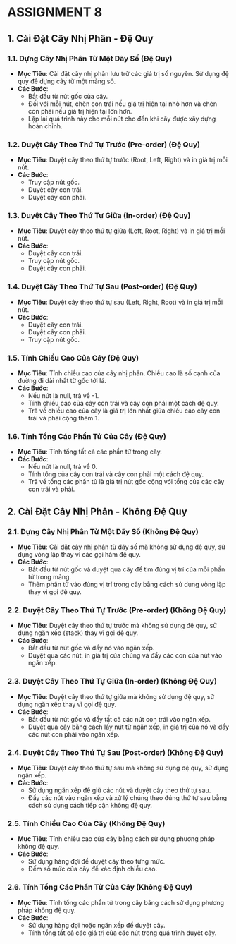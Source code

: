 # ASSIGNMENT 8

## 1. Cài Đặt Cây Nhị Phân - Đệ Quy

### 1.1. Dựng Cây Nhị Phân Từ Một Dãy Số (Đệ Quy)
- **Mục Tiêu**: Cài đặt cây nhị phân lưu trữ các giá trị số nguyên. Sử dụng đệ quy để dựng cây từ một mảng số.
- **Các Bước**:
  - Bắt đầu từ nút gốc của cây.
  - Đối với mỗi nút, chèn con trái nếu giá trị hiện tại nhỏ hơn và chèn con phải nếu giá trị hiện tại lớn hơn.
  - Lặp lại quá trình này cho mỗi nút cho đến khi cây được xây dựng hoàn chỉnh.

### 1.2. Duyệt Cây Theo Thứ Tự Trước (Pre-order) (Đệ Quy)
- **Mục Tiêu**: Duyệt cây theo thứ tự trước (Root, Left, Right) và in giá trị mỗi nút.
- **Các Bước**:
  - Truy cập nút gốc.
  - Duyệt cây con trái.
  - Duyệt cây con phải.

### 1.3. Duyệt Cây Theo Thứ Tự Giữa (In-order) (Đệ Quy)
- **Mục Tiêu**: Duyệt cây theo thứ tự giữa (Left, Root, Right) và in giá trị mỗi nút.
- **Các Bước**:
  - Duyệt cây con trái.
  - Truy cập nút gốc.
  - Duyệt cây con phải.

### 1.4. Duyệt Cây Theo Thứ Tự Sau (Post-order) (Đệ Quy)
- **Mục Tiêu**: Duyệt cây theo thứ tự sau (Left, Right, Root) và in giá trị mỗi nút.
- **Các Bước**:
  - Duyệt cây con trái.
  - Duyệt cây con phải.
  - Truy cập nút gốc.

### 1.5. Tính Chiều Cao Của Cây (Đệ Quy)
- **Mục Tiêu**: Tính chiều cao của cây nhị phân. Chiều cao là số cạnh của đường đi dài nhất từ gốc tới lá.
- **Các Bước**:
  - Nếu nút là null, trả về -1.
  - Tính chiều cao của cây con trái và cây con phải một cách đệ quy.
  - Trả về chiều cao của cây là giá trị lớn nhất giữa chiều cao cây con trái và phải cộng thêm 1.

### 1.6. Tính Tổng Các Phần Tử Của Cây (Đệ Quy)
- **Mục Tiêu**: Tính tổng tất cả các phần tử trong cây.
- **Các Bước**:
  - Nếu nút là null, trả về 0.
  - Tính tổng của cây con trái và cây con phải một cách đệ quy.
  - Trả về tổng các phần tử là giá trị nút gốc cộng với tổng của các cây con trái và phải.

## 2. Cài Đặt Cây Nhị Phân - Không Đệ Quy

### 2.1. Dựng Cây Nhị Phân Từ Một Dãy Số (Không Đệ Quy)
- **Mục Tiêu**: Cài đặt cây nhị phân từ dãy số mà không sử dụng đệ quy, sử dụng vòng lặp thay vì các gọi hàm đệ quy.
- **Các Bước**:
  - Bắt đầu từ nút gốc và duyệt qua cây để tìm đúng vị trí của mỗi phần tử trong mảng.
  - Thêm phần tử vào đúng vị trí trong cây bằng cách sử dụng vòng lặp thay vì gọi đệ quy.

### 2.2. Duyệt Cây Theo Thứ Tự Trước (Pre-order) (Không Đệ Quy)
- **Mục Tiêu**: Duyệt cây theo thứ tự trước mà không sử dụng đệ quy, sử dụng ngăn xếp (stack) thay vì gọi đệ quy.
- **Các Bước**:
  - Bắt đầu từ nút gốc và đẩy nó vào ngăn xếp.
  - Duyệt qua các nút, in giá trị của chúng và đẩy các con của nút vào ngăn xếp.

### 2.3. Duyệt Cây Theo Thứ Tự Giữa (In-order) (Không Đệ Quy)
- **Mục Tiêu**: Duyệt cây theo thứ tự giữa mà không sử dụng đệ quy, sử dụng ngăn xếp thay vì gọi đệ quy.
- **Các Bước**:
  - Bắt đầu từ nút gốc và đẩy tất cả các nút con trái vào ngăn xếp.
  - Duyệt qua cây bằng cách lấy nút từ ngăn xếp, in giá trị của nó và đẩy các nút con phải vào ngăn xếp.

### 2.4. Duyệt Cây Theo Thứ Tự Sau (Post-order) (Không Đệ Quy)
- **Mục Tiêu**: Duyệt cây theo thứ tự sau mà không sử dụng đệ quy, sử dụng ngăn xếp.
- **Các Bước**:
  - Sử dụng ngăn xếp để giữ các nút và duyệt cây theo thứ tự sau.
  - Đẩy các nút vào ngăn xếp và xử lý chúng theo đúng thứ tự sau bằng cách sử dụng cách tiếp cận không đệ quy.

### 2.5. Tính Chiều Cao Của Cây (Không Đệ Quy)
- **Mục Tiêu**: Tính chiều cao của cây bằng cách sử dụng phương pháp không đệ quy.
- **Các Bước**:
  - Sử dụng hàng đợi để duyệt cây theo từng mức.
  - Đếm số mức của cây để xác định chiều cao.

### 2.6. Tính Tổng Các Phần Tử Của Cây (Không Đệ Quy)
- **Mục Tiêu**: Tính tổng các phần tử trong cây bằng cách sử dụng phương pháp không đệ quy.
- **Các Bước**:
  - Sử dụng hàng đợi hoặc ngăn xếp để duyệt cây.
  - Tính tổng tất cả các giá trị của các nút trong quá trình duyệt cây.
